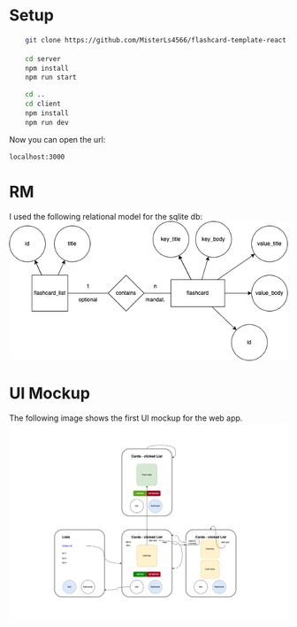# Setup
```bash
    git clone https://github.com/MisterLs4566/flashcard-template-react.git

    cd server
    npm install
    npm run start
```

```bash
    cd ..
    cd client
    npm install
    npm run dev
```

Now you can open the url: 
```plaintext 
localhost:3000
```

# RM
I used the following relational model for the sqlite db:
![image](mockups/flashcard-template-react.drawio.png)

# UI Mockup
The following image shows the first UI mockup for the web app.
![image](mockups/UI-mockup-flashcards.drawio.png)